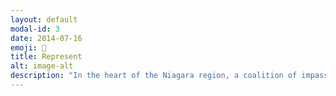 ```yaml
---
layout: default
modal-id: 3
date: 2014-07-16
emoji: 🚩
title: Represent
alt: image-alt
description: "In the heart of the Niagara region, a coalition of impassioned activists unites under one banner, driven by a singular purpose: to illuminate the shadows of injustice cast upon the Palestinian people. With unwavering resolve, we stand as a beacon of solidarity, amplifying the voices silenced by the horrors of genocide and ethnic cleansing. Through protests that echo with the cries of the oppressed, fundraisers that offer hope to shattered families in Gaza, and media campaigns that refuse to let the world turn a blind eye, we forge a path toward justice. Our mission is clear: to halt the atrocities perpetrated by the Israeli regime and safeguard the sanctity of every life of our Palestinian kin, including those martyred. In our coalition, solidarity is our strength, compassion is our compass, and justice is our unwavering pursuit."
---
```

